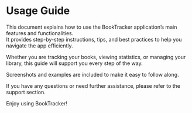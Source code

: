 # Usage Guide

This document explains how to use the BookTracker application’s main features and functionalities.  
It provides step-by-step instructions, tips, and best practices to help you navigate the app efficiently.

Whether you are tracking your books, viewing statistics, or managing your library, this guide will support you every step of the way.

Screenshots and examples are included to make it easy to follow along.

If you have any questions or need further assistance, please refer to the support section.

Enjoy using BookTracker!
